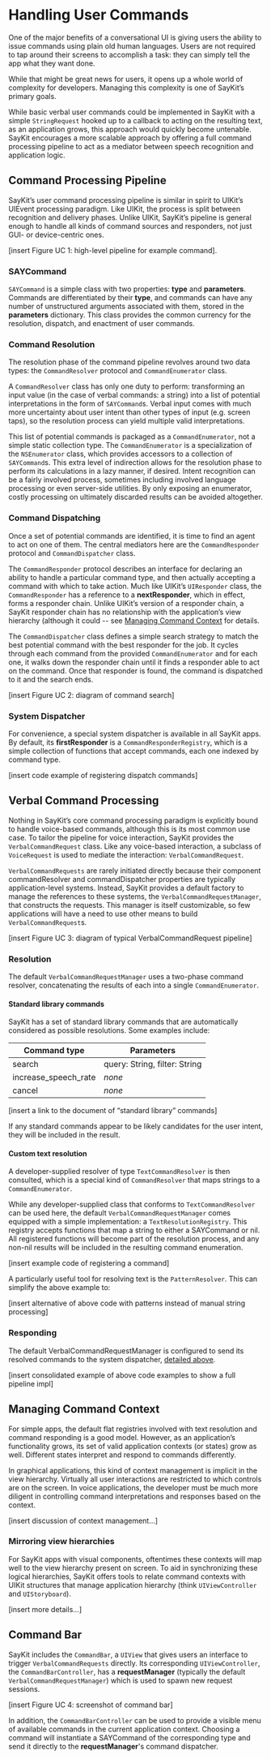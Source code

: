 # Handling User Commands

One of the major benefits of a conversational UI is giving users the ability to issue commands using plain old human languages. Users are not required to tap around their screens to accomplish a task: they can simply tell the app what they want done.

While that might be great news for users, it opens up a whole world of complexity for developers. Managing this complexity is one of SayKit’s primary goals.

While basic verbal user commands could be implemented in SayKit with a simple `StringRequest` hooked up to a callback to acting on the resulting text, as an application grows, this approach would quickly become untenable. SayKit encourages a more scalable approach by offering a full command processing pipeline to act as a mediator between speech recognition and application logic.

## Command Processing Pipeline

SayKit’s user command processing pipeline is similar in spirit to UIKit’s UIEvent processing paradigm. Like UIKit, the process is split between recognition and delivery phases. Unlike UIKit, SayKit’s pipeline is general enough to handle all kinds of command sources and responders, not just GUI- or device-centric ones.

[insert Figure UC 1: high-level pipeline for example command].

### SAYCommand

`SAYCommand` is a simple class with two properties: **type** and **parameters**. Commands are differentiated by their **type**, and commands can have any number of unstructured arguments associated with them, stored in the **parameters** dictionary. This class provides the common currency for the resolution, dispatch, and enactment of user commands.

### Command Resolution

The resolution phase of the command pipeline revolves around two data types: the `CommandResolver` protocol and `CommandEnumerator` class.

A `CommandResolver` class has only one duty to perform: transforming an input value (in the case of verbal commands: a string) into a list of potential interpretations in the form of `SAYCommand`s. Verbal input comes with much more uncertainty about user intent than other types of input (e.g. screen taps), so the resolution process can yield multiple valid interpretations.

This list of potential commands is packaged as a `CommandEnumerator`, not a simple static collection type. The `CommandEnumerator` is a specialization of the `NSEnumerator` class, which provides accessors to a collection of `SAYCommand`s. This extra level of indirection allows for the resolution phase to perform its calculations in a lazy manner, if desired. Intent recognition can be a fairly involved process, sometimes including involved language processing or even server-side utilities. By only exposing an enumerator, costly processing on ultimately discarded results can be avoided altogether.

### Command Dispatching

Once a set of potential commands are identified, it is time to find an agent to act on one of them. The central mediators here are the `CommandResponder` protocol and `CommandDispatcher` class.

The `CommandResponder` protocol describes an interface for declaring an ability to handle a particular command type, and then actually accepting a command with which to take action. Much like UIKit’s `UIResponder` class, the `CommandResponder` has a reference to a **nextResponder**, which in effect, forms a responder chain. Unlike UIKit’s version of a responder chain, a SayKit responder chain has no relationship with the application’s view hierarchy (although it could -- see [Managing Command Context](#managing-command-context) for details.

The `CommandDispatcher` class defines a simple search strategy to match the best potential command with the best responder for the job. It cycles through each command from the provided `CommandEnumerator` and for each one, it walks down the responder chain until it finds a responder able to act on the command. Once that responder is found, the command is dispatched to it and the search ends.

[insert Figure UC 2: diagram of command search]

### System Dispatcher

For convenience, a special system dispatcher is available in all SayKit apps. By default, its **firstResponder** is a `CommandResponderRegistry`, which is a simple collection of functions that accept commands, each one indexed by command type.

[insert code example of registering dispatch commands]

## Verbal Command Processing

Nothing in SayKit’s core command processing paradigm is explicitly bound to handle voice-based commands, although this is its most common use case. To tailor the pipeline for voice interaction, SayKit provides the `VerbalCommandRequest` class. Like any voice-based interaction, a subclass of `VoiceRequest` is used to mediate the interaction: `VerbalCommandRequest`.

`VerbalCommandRequests` are rarely initiated directly because their component commandResolver and commandDispatcher properties are typically application-level systems. Instead, SayKit provides a default factory to manage the references to these systems, the `VerbalCommandRequestManager`, that constructs the requests. This manager is itself customizable, so few applications will have a need to use other means to build `VerbalCommandRequest`s.

[insert Figure UC 3: diagram of typical VerbalCommandRequest pipeline]

### Resolution

The default `VerbalCommandRequestManager` uses a two-phase command resolver, concatenating the results of each into a single `CommandEnumerator`.

#### Standard library commands
SayKit has a set of standard library commands that are automatically considered as possible resolutions. Some examples include:

| Command type         | Parameters                    |
|----------------------|-------------------------------|
| search               | query: String, filter: String |
| increase_speech_rate | *none*                        |
| cancel               | *none*                        |

[insert a link to the document of “standard library” commands]

If any standard commands appear to be likely candidates for the user intent, they will be included in the result.

#### Custom text resolution

A developer-supplied resolver of type `TextCommandResolver` is then consulted, which is a special kind of `CommandResolver` that maps strings to a `CommandEnumerator`.

While any developer-supplied class that conforms to `TextCommandResolver` can be used here, the default `VerbalCommandRequestManager` comes equipped with a simple implementation: a `TextResolutionRegistry`. This registry accepts functions that map a string to either a SAYCommand or nil. All registered functions will become part of the resolution process, and any non-nil results will be included in the resulting command enumeration.

[insert example code of registering a command]

A particularly useful tool for resolving text is the `PatternResolver`. This can simplify the above example to:

[insert alternative of above code with patterns instead of manual string processing]

### Responding

The default VerbalCommandRequestManager is configured to send its resolved commands to the system dispatcher, [detailed above](#system-dispatcher).

[insert consolidated example of above code examples to show a full pipeline impl]

## Managing Command Context

For simple apps, the default flat registries involved with text resolution and command responding is a good model. However, as an application’s functionality grows, its set of valid application contexts (or states) grow as well. Different states interpret and respond to commands differently.

In graphical applications, this kind of context management is implicit in the view hierarchy. Virtually all user interactions are restricted to which controls are on the screen. In voice applications, the developer must be much more diligent in controlling command interpretations and responses based on the context.

[insert discussion of context management...]

### Mirroring view hierarchies

For SayKit apps with visual components, oftentimes these contexts will map well to the view hierarchy present on screen. To aid in synchronizing these logical hierarchies, SayKit offers tools to relate command contexts with UIKit structures that manage application hierarchy (think `UIViewController` and `UIStoryboard`).

[insert more details...]

## Command Bar

SayKit includes the `CommandBar`, a `UIView` that gives users an interface to trigger `VerbalCommandRequests` directly. Its corresponding `UIViewController`, the `CommandBarController`, has a **requestManager** (typically the default `VerbalCommandRequestManager`) which is used to spawn new request sessions.

[insert Figure UC 4: screenshot of command bar]

In addition, the `CommandBarController` can be used to provide a visible menu of available commands in the current application context. Choosing a command will instantiate a SAYCommand of the corresponding type and send it directly to the **requestManager**'s command dispatcher.
